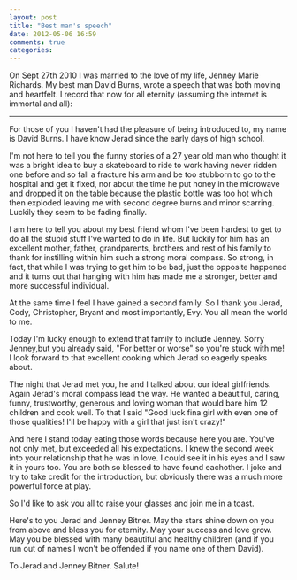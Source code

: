 ```yaml
---
layout: post
title: "Best man's speech"
date: 2012-05-06 16:59
comments: true
categories:
---
```

On Sept 27th 2010 I was married to the love of my life, Jenney Marie Richards. My best man David Burns, wrote a speech that was both moving and heartfelt. I record that now for all eternity (assuming the internet is immortal and all):

---
For those of you I haven't had the pleasure of being introduced to, my name is David Burns. I have know Jerad since the early days of high school.

I'm not here to tell you the funny stories of a 27 year old man who thought it was a bright idea to buy a skateboard to ride to work having never ridden one before and so fall a fracture his arm and be too stubborn to go to the hospital and get it fixed, nor about the time he put honey in the microwave and dropped it on the table because the plastic bottle was too hot which then exploded leaving me with second degree burns and minor scarring. Luckily they seem to be fading finally.

I am here to tell you about my best friend whom I've been hardest to get to do all the stupid stuff I've wanted to do in life. But luckily for him has an excellent mother, father, grandparents, brothers and rest of his family to thank for instilling within him such a strong moral compass. So strong, in fact, that while I was trying to get him to be bad, just the opposite happened and it turns out that hanging with him has made me a stronger, better and more successful individual.

At the same time I feel I have gained a second family. So I thank you Jerad, Cody, Christopher, Bryant and most importantly, Evy. You all mean the world to me.

Today I'm lucky enough to extend that family to include Jenney. Sorry Jenney,but you already said, "For better or worse" so you're stuck with me! I look forward to that excellent cooking which Jerad so eagerly speaks about.

The night that Jerad met you, he and I talked about our ideal girlfriends. Again Jerad's moral compass lead the way. He wanted a beautiful, caring, funny, trustworthy, generous and loving woman that would bare him 12 children and cook well. To that I said "Good luck fina girl with even one of those qualities! I'll be happy with a girl that just isn't crazy!"

And here I stand today eating those words because here you are. You've not only met, but exceeded all his expectations. I knew the second week into your relationship that he was in love. I could see it in his eyes and I saw it in yours too. You are both so blessed to have found eachother. I joke and try to take credit for the introduction, but obviously there was a much more powerful force at play.

So I'd like to ask you all to raise your glasses and join me in a toast.

Here's to you Jerad and Jenney Bitner. May the stars shine down on you from above and bless you for eternity. May your success and love grow. May you be blessed with many beautiful and healthy children (and if you run out of names I won't be offended if you name one of them David).

To Jerad and Jenney Bitner. Salute!